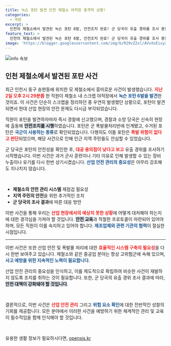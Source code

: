 ```yaml
---
title: 녹슨 포탄 발견 인천 제철소 야적장 충격적 상황!
categories:
  - 국방
excerpt: >
  인천의 제철소에서 발견된 녹슨 포탄 6발, 안전조치 완료! 군 당국이 유출 경위를 조사 중인 가운데 폭발 위험은 없다는데... 과연 이 포탄의 정체는?
feature_text: >
  인천의 제철소에서 발견된 녹슨 포탄 6발, 안전조치 완료! 군 당국이 유출 경위를 조사 중인 가운데 폭발 위험은 없다는데... 과연 이 포탄의 정체는?
image: 'https://blogger.googleusercontent.com/img/b/R29vZ2xl/AVvXsEixyZcFfHzMRdzZMjFBmAUKJYCLCGyLL1o632UiGVXcaFdKo_bkvkuCioo0uUKlGfBVcT3P84aROyZIXSBEx3Aw5nCQ3pTgDom1WDC4m8eifvWiAmWEEVb4x6G_l8C0QH225ldMjyaFvpxGEBGNO37VmDTDMHGhJPq73UglMfDca1-0aw/s1600/blogspot.png'
---
```


<p><img src="https://blogger.googleusercontent.com/img/b/R29vZ2xl/AVvXsEixyZcFfHzMRdzZMjFBmAUKJYCLCGyLL1o632UiGVXcaFdKo_bkvkuCioo0uUKlGfBVcT3P84aROyZIXSBEx3Aw5nCQ3pTgDom1WDC4m8eifvWiAmWEEVb4x6G_l8C0QH225ldMjyaFvpxGEBGNO37VmDTDMHGhJPq73UglMfDca1-0aw/s1600/blogspot.png" alt="info 속보" /></p>

<h2 data-ke-size="size26">인천 제철소에서 발견된 포탄 사건</h2>

<p data-ke-size="size16">최근 인천시 동구 송현동에 위치한 모 제철소에서 흥미로운 사건이 발생했습니다. <b><span style="color: #ee2323;">지난 2일 오후 2시 29분쯤</span></b> 한 직원이 제철소 내 스크랩 야적장에서 <b><span style="color: #1a5490;">녹슨 포탄 6발을 발견</span></b>한 것이죠. 이 사건은 단순히 스크랩을 정리하던 중 우연히 발생했던 상황으로, 포탄이 발견되면서 현대 산업 현장의 안전 문제도 다시금 부각되었습니다.</p>

<p data-ke-size="size16">직원이 포탄을 발견하자마자 즉시 경찰에 신고했으며, 경찰과 소방 당국은 신속히 현장에 출동해 <b><span style="background-color: #21538527;">안전조치를 시행</span></b>하였습니다. 포탄은 군 폭발물처리반에 인계됐고, 수거된 포탄은 <b><span style="color: #1a5490;">국군이 사용하는 종류</span></b>로 확인되었습니다. 다행히도 이들 포탄은 <b><span style="color: #ee2323;">폭발 위험이 없다고 판단</span></b>되었으며, 해당 사건으로 인해 인근 지역 주민들도 안심할 수 있었습니다.</p>

<p data-ke-size="size16">군 당국은 포탄의 안전성을 확인한 후, <b><span style="color: #ee2323;">대공 용의점이 낮다고 보고</span></b> 유출 경위를 조사하기 시작했습니다. 이번 사건은 과거 군사 훈련이나 기타 이유로 인해 발생할 수 있는 장비 누출이나 유기를 다시 한번 상기시켰습니다. <b><span style="color: #1a5490;">산업 안전 관리의 중요성</span></b>은 아무리 강조해도 지나치지 않습니다.</p>

<p data-ke-size="size16">&nbsp;</p>

<ul>
  <li><b>제철소의 안전 관리 시스템</b> 재점검 필요성</li>
  <li><b>지역 주민의 안전</b>을 위한 추가적인 조치</li>
  <li><b>군 당국의 조사 결과</b>에 따른 대응 방안</li>
</ul>

<p data-ke-size="size16">이번 사건을 통해 우리는 <b><span style="color: #ee2323;">산업 현장에서의 예상치 못한 상황</span></b>에 어떻게 대처해야 하는지에 대한 경각심을 가져야 할 것입니다. <b><span style="background-color: #21538527;">안전 교육</span></b>과 적절한 프로토콜이 마련되어 있어야 하며, 모든 직원이 이를 숙지하고 있어야 합니다. <b><span style="color: #1a5490;">제조업체와 관련 기관의 협력</span></b>이 절실한 시점입니다.</p>

<hr>

<p data-ke-size="size16">이번 사건은 또한 산업 안전 및 폭발물 처리에 대한 <b><span style="color: #ee2323;">효율적인 시스템 구축의 필요성</span></b>을 다시 한번 보여주고 있습니다. 제철소와 같은 중공업 분야는 항상 고위험군에 속해 있으며,<b><span style="color: #1a5490;">사고 예방을 위한 지속적인 노력이 필요합니다</span></b>.</p>

<p data-ke-size="size16">산업 안전 관리의 중요성을 인식하고, 이를 제도적으로 확립하여 비슷한 사건이 재발하지 않도록 조치를 취하는 것이 필요합니다. 또한, 군 당국의 유출 경위 조사 결과에 따라, <b><span style="background-color: #21538527;">안전 대책이 강화돼야 할 것입니다</span></b>.</p>

<p data-ke-size="size16">&nbsp;</p>

<p data-ke-size="size16">결론적으로, 이번 사건은 <b><span style="color: #ee2323;">산업 안전 관리</span></b> 그리고 <b><span style="color: #1a5490;">위험 요소 확인</span></b>에 대한 전반적인 성찰의 기회를 제공합니다. 모든 분야에서 이러한 사건을 예방하기 위한 체계적인 관리 및 교육이 필수적임을 함께 인식해야 할 것입니다.</p>

<p data-ke-size="size16">&nbsp;</p>
유용한 생활 정보가 필요하시다면, <a href="https://opensis.kr" rel="dofollow">opensis.kr</a>



